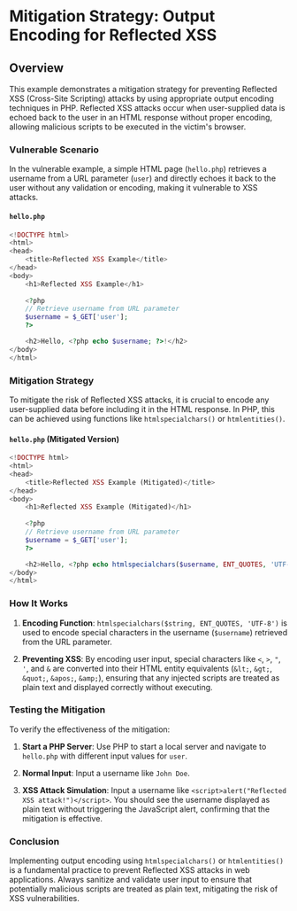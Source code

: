 # Mitigation Strategy: Output Encoding for Reflected XSS

## Overview

This example demonstrates a mitigation strategy for preventing Reflected XSS (Cross-Site Scripting) attacks by using appropriate output encoding techniques in PHP. Reflected XSS attacks occur when user-supplied data is echoed back to the user in an HTML response without proper encoding, allowing malicious scripts to be executed in the victim's browser.

### Vulnerable Scenario

In the vulnerable example, a simple HTML page (`hello.php`) retrieves a username from a URL parameter (`user`) and directly echoes it back to the user without any validation or encoding, making it vulnerable to XSS attacks.

#### `hello.php`

```php
<!DOCTYPE html>
<html>
<head>
    <title>Reflected XSS Example</title>
</head>
<body>
    <h1>Reflected XSS Example</h1>
    
    <?php
    // Retrieve username from URL parameter
    $username = $_GET['user'];
    ?>

    <h2>Hello, <?php echo $username; ?>!</h2>
</body>
</html>
```

### Mitigation Strategy

To mitigate the risk of Reflected XSS attacks, it is crucial to encode any user-supplied data before including it in the HTML response. In PHP, this can be achieved using functions like `htmlspecialchars()` or `htmlentities()`.

#### `hello.php` (Mitigated Version)

```php
<!DOCTYPE html>
<html>
<head>
    <title>Reflected XSS Example (Mitigated)</title>
</head>
<body>
    <h1>Reflected XSS Example (Mitigated)</h1>
    
    <?php
    // Retrieve username from URL parameter
    $username = $_GET['user'];
    ?>

    <h2>Hello, <?php echo htmlspecialchars($username, ENT_QUOTES, 'UTF-8'); ?>!</h2>
</body>
</html>
```

### How It Works

1. **Encoding Function**: `htmlspecialchars($string, ENT_QUOTES, 'UTF-8')` is used to encode special characters in the username (`$username`) retrieved from the URL parameter.
   
2. **Preventing XSS**: By encoding user input, special characters like `<`, `>`, `"`, `'`, and `&` are converted into their HTML entity equivalents (`&lt;`, `&gt;`, `&quot;`, `&apos;`, `&amp;`), ensuring that any injected scripts are treated as plain text and displayed correctly without executing.

### Testing the Mitigation

To verify the effectiveness of the mitigation:

1. **Start a PHP Server**: Use PHP to start a local server and navigate to `hello.php` with different input values for `user`.
   
2. **Normal Input**: Input a username like `John Doe`.
   
3. **XSS Attack Simulation**: Input a username like `<script>alert("Reflected XSS attack!")</script>`. You should see the username displayed as plain text without triggering the JavaScript alert, confirming that the mitigation is effective.

### Conclusion

Implementing output encoding using `htmlspecialchars()` or `htmlentities()` is a fundamental practice to prevent Reflected XSS attacks in web applications. Always sanitize and validate user input to ensure that potentially malicious scripts are treated as plain text, mitigating the risk of XSS vulnerabilities.
